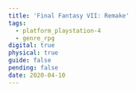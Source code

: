 ```yaml
---
title: 'Final Fantasy VII: Remake'
tags:
  - platform_playstation-4
  - genre_rpg
digital: true
physical: true
guide: false
pending: false
date: 2020-04-10
---
```

